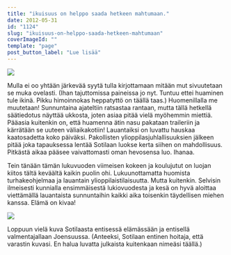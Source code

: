 ```yaml
---
title: "ikuisuus on helppo saada hetkeen mahtumaan."
date: 2012-05-31
id: "1124"
slug: "ikuisuus-on-helppo-saada-hetkeen-mahtumaan"
coverImageId: ""
template: "page"
post_button_label: "Lue lisää"
---
```


[![](/images/huomenna2.jpg)](http://4.bp.blogspot.com/-UkMl1Uk8hEc/T8eHGxaVC4I/AAAAAAAAAsA/wFFlciyJ8nY/s1600/huomenna2.jpg)

Mulla ei oo yhtään järkevää syytä tulla kirjottamaan mitään mut sivuutetaan se muka ovelasti. (Ihan tajuttomissa paineissa jo nyt. Tuntuu ettei huaminen tule ikinä. Pikku himoinnokas heppatyttö on täällä taas.) Huomenillalla me muutetaan! Sunnuntaina ajateltiin ratsastaa rantaan, mutta tällä hetkellä säätiedotus näyttää ukkosta, joten asiaa pitää vielä myöhemmin miettiä. Pääasia kuitenkin on, että huamenna ätin nasu pakataan traileriin ja kärrätään se uuteen väliaikakotiin! Lauantaiksi on luvattu hauskaa kaatosadetta koko päiväksi. Pakollisten ylioppilasjuhlallisuuksien jälkeen pitää joka tapauksessa lentää Sotilaan luokse kerta siihen on mahdollisuus. Pitkästä aikaa pääsee vaivattomasti oman hevosensa luo. Ihanaa.

Tein tänään tämän lukuvuoden viimeisen kokeen ja koulujutut on luojan kiitos tältä keväältä kaikin puolin ohi. Lukuunottamatta huomista turhakeohjelmaa ja lauantain ylioppilaistilaisuutta. Mutta kuitenkin. Selvisin ilmeisesti kunnialla ensimmäisestä lukiovuodesta ja kesä on hyvä aloittaa viettämällä lauantaista sunnuntaihin kaikki aika toisenkin täydellisen miehen kanssa. Elämä on kivaa!

[![](/images/40763_127028704019033_100001357115733_136977_7039868_n.jpg)](http://3.bp.blogspot.com/-nNogfc_XfrE/T8elwhPr6yI/AAAAAAAAAsM/6rY7pgKtxlA/s1600/40763_127028704019033_100001357115733_136977_7039868_n.jpg)

Loppuun vielä kuva Sotilaasta entisessä elämässään ja entisellä valmentajallaan Joensuussa. (Anteeksi, Sotilaan entinen hoitaja, että varastin kuvasi. En halua luvatta julkaista kuitenkaan nimeäsi täällä.)
